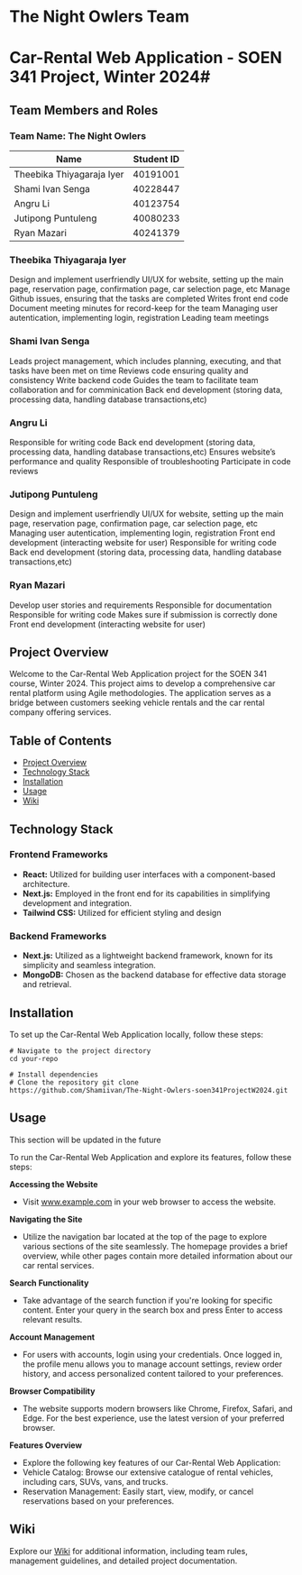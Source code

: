 # The Night Owlers Team #

# Car-Rental Web Application - SOEN 341 Project, Winter 2024#

## Team Members and Roles ##

### Team Name: The Night Owlers 

| Name  | Student ID |
| ------------- | ------------- |
| Theebika Thiyagaraja Iyer  | 40191001  |
| Shami Ivan Senga | 40228447  |
| Angru Li  | 40123754  |
| Jutipong Puntuleng  | 40080233 |
| Ryan Mazari  | 40241379  |

### Theebika Thiyagaraja Iyer
Design and implement userfriendly UI/UX for website, setting up the main page, reservation page, confirmation page, car selection page, etc
Manage Github issues, ensuring that the tasks are completed
Writes front end code
Document meeting minutes for record-keep for the team
Managing user autentication, implementing login, registration
Leading team meetings

### Shami Ivan Senga
Leads project management, which includes planning, executing,  and that tasks have been met on time
Reviews code ensuring quality and consistency
Write backend code
Guides the team to facilitate team collaboration and for comminication
Back end development (storing data, processing data, handling database transactions,etc)

### Angru Li
Responsible for writing code
Back end development (storing data, processing data, handling database transactions,etc)
Ensures website’s performance and quality
Responsible of troubleshooting 
Participate in code reviews

### Jutipong Puntuleng
Design and implement userfriendly UI/UX for website, setting up the main page, reservation page, confirmation page, car selection page, etc
Managing user autentication, implementing login, registration
Front end development (interacting website for user)
Responsible for writing code
Back end development (storing data, processing data, handling database transactions,etc)

### Ryan Mazari
Develop  user stories and requirements 
Responsible for documentation 
Responsible for writing code
Makes sure if submission is correctly done
Front end development (interacting website for user) 


## Project Overview ##
Welcome to the Car-Rental Web Application project for the SOEN 341 course, Winter 2024. This project aims to develop a comprehensive car rental platform using Agile methodologies. The application serves as a bridge between customers seeking vehicle rentals and the car rental company offering services.

## Table of Contents ##
- [Project Overview](#project-overview)
- [Technology Stack](#technology-stack)
- [Installation](#installation)
- [Usage](#usage)
- [Wiki](#wiki)

## Technology Stack ##
### Frontend Frameworks ###
- **React:** Utilized for building user interfaces with a component-based architecture.
- **Next.js:** Employed in the front end for its capabilities in simplifying development and integration.
- **Tailwind CSS:** Utilized for efficient styling and design
### Backend Frameworks ###
- **Next.js:** Utilized as a lightweight backend framework, known for its simplicity and seamless integration.
- **MongoDB:** Chosen as the backend database for effective data storage and retrieval.
  
## Installation ##
To set up the Car-Rental Web Application locally, follow these steps:

    # Navigate to the project directory 
    cd your-repo 
    
    # Install dependencies 
    # Clone the repository git clone     
    https://github.com/Shamiivan/The-Night-Owlers-soen341ProjectW2024.git

## Usage ##
This section will be updated in the future

To run the Car-Rental Web Application and explore its features, follow these steps:

**Accessing the Website**
- Visit www.example.com in your web browser to access the website.

**Navigating the Site**
- Utilize the navigation bar located at the top of the page to explore various sections of the site seamlessly. The homepage provides a brief overview, while other pages contain more detailed information about our car rental services.

**Search Functionality**
- Take advantage of the search function if you're looking for specific content. Enter your query in the search box and press Enter to access relevant results.

**Account Management**
- For users with accounts, login using your credentials. Once logged in, the profile menu allows you to manage account settings, review order history, and access personalized content tailored to your preferences.

**Browser Compatibility**
- The website supports modern browsers like Chrome, Firefox, Safari, and Edge. For the best experience, use the latest version of your preferred browser.

**Features Overview**
- Explore the following key features of our Car-Rental Web Application:
- Vehicle Catalog: Browse our extensive catalogue of rental vehicles, including cars, SUVs, vans, and trucks.
- Reservation Management: Easily start, view, modify, or cancel reservations based on your preferences.

## Wiki
Explore our [Wiki](https://github.com/Shamiivan/The-Night-Owlers-soen341ProjectW2024/wiki) for additional information, including team rules, management guidelines, and detailed project documentation.
